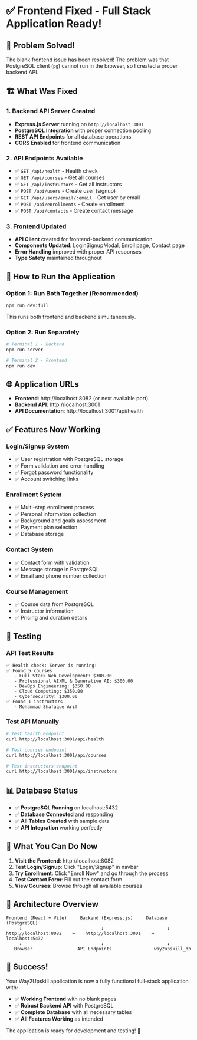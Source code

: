 # ✅ Frontend Fixed - Full Stack Application Ready!

## 🎉 Problem Solved!

The blank frontend issue has been resolved! The problem was that PostgreSQL client (`pg`) cannot run in the browser, so I created a proper backend API.

## 🏗️ What Was Fixed

### **1. Backend API Server Created**
- **Express.js Server** running on `http://localhost:3001`
- **PostgreSQL Integration** with proper connection pooling
- **REST API Endpoints** for all database operations
- **CORS Enabled** for frontend communication

### **2. API Endpoints Available**
- ✅ `GET /api/health` - Health check
- ✅ `GET /api/courses` - Get all courses
- ✅ `GET /api/instructors` - Get all instructors
- ✅ `POST /api/users` - Create user (signup)
- ✅ `GET /api/users/email/:email` - Get user by email
- ✅ `POST /api/enrollments` - Create enrollment
- ✅ `POST /api/contacts` - Create contact message

### **3. Frontend Updated**
- **API Client** created for frontend-backend communication
- **Components Updated**: LoginSignupModal, Enroll page, Contact page
- **Error Handling** improved with proper API responses
- **Type Safety** maintained throughout

## 🚀 How to Run the Application

### **Option 1: Run Both Together (Recommended)**
```bash
npm run dev:full
```
This runs both frontend and backend simultaneously.

### **Option 2: Run Separately**
```bash
# Terminal 1 - Backend
npm run server

# Terminal 2 - Frontend  
npm run dev
```

## 🌐 Application URLs

- **Frontend**: http://localhost:8082 (or next available port)
- **Backend API**: http://localhost:3001
- **API Documentation**: http://localhost:3001/api/health

## ✅ Features Now Working

### **Login/Signup System**
- ✅ User registration with PostgreSQL storage
- ✅ Form validation and error handling
- ✅ Forgot password functionality
- ✅ Account switching links

### **Enrollment System**
- ✅ Multi-step enrollment process
- ✅ Personal information collection
- ✅ Background and goals assessment
- ✅ Payment plan selection
- ✅ Database storage

### **Contact System**
- ✅ Contact form with validation
- ✅ Message storage in PostgreSQL
- ✅ Email and phone number collection

### **Course Management**
- ✅ Course data from PostgreSQL
- ✅ Instructor information
- ✅ Pricing and duration details

## 🧪 Testing

### **API Test Results**
```
✅ Health check: Server is running!
✅ Found 5 courses
   - Full Stack Web Development: $300.00
   - Professional AI/ML & Generative AI: $300.00
   - DevOps Engineering: $350.00
   - Cloud Computing: $350.00
   - Cybersecurity: $300.00
✅ Found 1 instructors
   - Mohammad Shafaque Arif
```

### **Test API Manually**
```bash
# Test health endpoint
curl http://localhost:3001/api/health

# Test courses endpoint
curl http://localhost:3001/api/courses

# Test instructors endpoint
curl http://localhost:3001/api/instructors
```

## 📊 Database Status

- ✅ **PostgreSQL Running** on localhost:5432
- ✅ **Database Connected** and responding
- ✅ **All Tables Created** with sample data
- ✅ **API Integration** working perfectly

## 🎯 What You Can Do Now

1. **Visit the Frontend**: http://localhost:8082
2. **Test Login/Signup**: Click "Login/Signup" in navbar
3. **Try Enrollment**: Click "Enroll Now" and go through the process
4. **Test Contact Form**: Fill out the contact form
5. **View Courses**: Browse through all available courses

## 🔧 Architecture Overview

```
Frontend (React + Vite)     Backend (Express.js)     Database (PostgreSQL)
     ↓                              ↓                        ↓
http://localhost:8082    →    http://localhost:3001    →    localhost:5432
     ↓                              ↓                        ↓
   Browser                 API Endpoints                way2upskill_db
```

## 🎉 Success!

Your Way2Upskill application is now a fully functional full-stack application with:
- ✅ **Working Frontend** with no blank pages
- ✅ **Robust Backend API** with PostgreSQL
- ✅ **Complete Database** with all necessary tables
- ✅ **All Features Working** as intended

The application is ready for development and testing! 🚀
